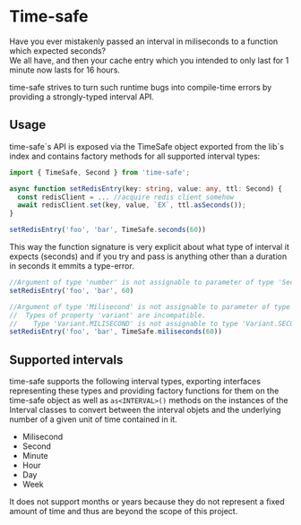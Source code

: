# Time-safe

Have you ever mistakenly passed an interval in miliseconds to a function which expected seconds?  
We all have, and then your cache entry which you intended to only last for 1 minute now lasts for 16 hours.

time-safe strives to turn such runtime bugs into compile-time errors by providing a strongly-typed interval API.

## Usage

time-safe\`s API is exposed via the TimeSafe object exported from the lib\`s index and contains factory methods for all supported interval types:

```typescript
import { TimeSafe, Second } from 'time-safe';

async function setRedisEntry(key: string, value: any, ttl: Second) {
  const redisClient = ... //acquire redis client somehow
  await redisClient.set(key, value, `EX`, ttl.asSeconds());
}

setRedisEntry('foo', 'bar', TimeSafe.seconds(60))
```

This way the function signature is very explicit about what type of interval it expects (seconds) and if you try and pass is anything other than a duration in seconds it emmits a type-error.

```typescript
//Argument of type 'number' is not assignable to parameter of type 'Second'.
setRedisEntry('foo', 'bar', 60)

//Argument of type 'Milisecond' is not assignable to parameter of type 'Second'.
//  Types of property 'variant' are incompatible.
//    Type 'Variant.MILISECOND' is not assignable to type 'Variant.SECOND'
setRedisEntry('foo', 'bar', TimeSafe.miliseconds(60))
```

## Supported intervals

time-safe supports the following interval types, exporting interfaces representing these types and providing factory functions for them on the time-safe object as well as `as<INTERVAL>()` methods on the instances of the Interval classes to convert between the interval objets and the underlying number of a given unit of time contained in it.
 - Milisecond
 - Second
 - Minute
 - Hour
 - Day
 - Week

It does not support months or years because they do not represent a fixed amount of time and thus are beyond the scope of this project.